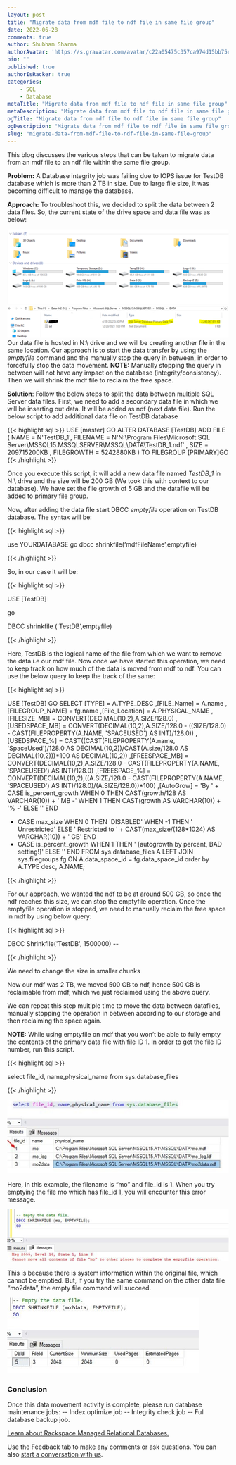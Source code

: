 ```yaml
---
layout: post
title: "Migrate data from mdf file to ndf file in same file group"
date: 2022-06-28
comments: true
author: Shubham Sharma
authorAvatar: 'https://s.gravatar.com/avatar/c22a05475c357ca974d15bb75e973082'
bio: ""
published: true
authorIsRacker: true
categories:
    - SQL
    - Database
metaTitle: "Migrate data from mdf file to ndf file in same file group"
metaDescription: "Migrate data from mdf file to ndf file in same file group"
ogTitle: "Migrate data from mdf file to ndf file in same file group"
ogDescription: "Migrate data from mdf file to ndf file in same file group"
slug: "migrate-data-from-mdf-file-to-ndf-file-in-same-file-group"
---
```



This blog discusses the various steps that can be taken to migrate data from an mdf file to an ndf file within the same file group.

<!--more-->


**Problem:** A Database integrity job was failing due to IOPS issue for TestDB database which is more than 2 TB in size. Due to large file size, it was becoming difficult to manage the database.

**Approach:** To troubleshoot this, we decided to split the data between 2 data files. So, the current state of the drive space and data file was as below:


<img src=Picture1.png title="" alt="">
<img src=Picture2.png title="" alt=""

Our data file is hosted in N:\ drive and we will be creating another file in the same location. Our approach is to start the data transfer by using the *emptyfile* command and the manually stop the query in between, in order to forcefully stop the data movement. 
**NOTE:** Manually stopping the query in between will not have any impact on the database (integrity/consistency). Then we will shrink the mdf file to reclaim the free space.

**Solution**: Follow the below steps to split the data between multiple SQL Server data files. 
First, we need to add a secondary data file in which we will be inserting out data. It will be added as ndf (next data file). Run the below script to add additional data file on TestDB database

{{< highlight sql >}} 
USE [master]
GO
ALTER DATABASE [TestDB] ADD FILE ( NAME = N'TestDB_1', FILENAME = 
N'N:\Program Files\Microsoft SQL Server\MSSQL15.MSSQLSERVER\MSSQL\DATA\TestDB_1.ndf' , 
SIZE = 209715200KB , FILEGROWTH = 5242880KB ) TO FILEGROUP [PRIMARY]GO 
{{< /highlight >}}


Once you execute this script, it will add a new data file named _TestDB_1_ in N:\ drive and the size will be 200 GB (We took this with context to our database). We have set the file growth of 5 GB and the datafile will be added to primary file group.
 
Now, after adding the data file start DBCC *emptyfile* operation on TestDB database. The syntax will be:


{{< highlight sql >}}

use YOURDATABASE
go
dbcc shrinkfile(‘mdfFileName’,emptyfile)

{{< /highlight >}}

So, in our case it will be:

{{< highlight sql >}}

USE [TestDB]

go

DBCC shrinkfile ('TestDB’,emptyfile)

{{< /highlight >}}

Here, TestDB is the logical name of the file from which we want to remove the data i.e our mdf file.
Now once we have started this operation, we need to keep track on how much of the data is moved from mdf to ndf. You can use the below query to keep the track of the same:


{{< highlight sql >}}

USE [TestDB]
GO
SELECT
[TYPE] = A.TYPE_DESC
,[FILE_Name] = A.name
,[FILEGROUP_NAME] = fg.name
,[File_Location] = A.PHYSICAL_NAME
,[FILESIZE_MB] = CONVERT(DECIMAL(10,2),A.SIZE/128.0)
,[USEDSPACE_MB] = CONVERT(DECIMAL(10,2),A.SIZE/128.0 - ((SIZE/128.0) - CAST(FILEPROPERTY(A.NAME, 'SPACEUSED') AS INT)/128.0))
,[USEDSPACE_%] = CAST((CAST(FILEPROPERTY(A.name, 'SpaceUsed')/128.0 AS DECIMAL(10,2))/CAST(A.size/128.0 AS DECIMAL(10,2)))*100 AS DECIMAL(10,2))
,[FREESPACE_MB] = CONVERT(DECIMAL(10,2),A.SIZE/128.0 - CAST(FILEPROPERTY(A.NAME, 'SPACEUSED') AS INT)/128.0)
,[FREESPACE_%] = CONVERT(DECIMAL(10,2),((A.SIZE/128.0 - CAST(FILEPROPERTY(A.NAME, 'SPACEUSED') AS INT)/128.0)/(A.SIZE/128.0))*100)
,[AutoGrow] = 'By ' + CASE is_percent_growth WHEN 0 THEN CAST(growth/128 AS VARCHAR(10)) + ' MB -'
WHEN 1 THEN CAST(growth AS VARCHAR(10)) + '% -' ELSE '' END
+ CASE max_size WHEN 0 THEN 'DISABLED' WHEN -1 THEN ' Unrestricted'
ELSE ' Restricted to ' + CAST(max_size/(128*1024) AS VARCHAR(10)) + ' GB' END
+ CASE is_percent_growth WHEN 1 THEN ' [autogrowth by percent, BAD setting!]' ELSE '' END
FROM sys.database_files A LEFT JOIN sys.filegroups fg ON A.data_space_id = fg.data_space_id
order by A.TYPE desc, A.NAME;

{{< /highlight >}}

For our approach, we wanted the ndf to be at around 500 GB, so once the ndf reaches this size, we can stop the emptyfile operation.
Once the emptyfile operation is stopped, we need to manually reclaim the free space in mdf by using below query:


{{< highlight sql >}}

DBCC Shrinkfile('TestDB', 1500000) --  


{{< /highlight >}}

We need to change the size in smaller chunks


Now our mdf was 2 TB, we moved 500 GB to ndf, hence 500 GB is reclaimable from mdf, which we just reclaimed using the above query.

We can repeat this step multiple time to move the data between datafiles, manually stopping the operation in between according to our storage and then reclaiming the space again.

**NOTE:** While using emptyfile on mdf that you won’t be able to fully empty the contents of the primary data file with file ID 1. In order to get the file ID number, run this script.

{{< highlight sql >}}

select file_id, name,physical_name from sys.database_files

{{< /highlight >}}

<img src=Picture3.png title="" alt="">

Here, in this example, the filename is “mo” and file_id is 1. When you try emptying the file mo which has file_id  1, you will encounter this error message.

<img src=Picture4.png title="" alt="">

This is because there is system information within the original file, which cannot be emptied. But, if you try the same command on the other data file “mo2data”, the empty file command will succeed.

<img src=Picture5.png title="" alt="">



### Conclusion

Once this data movement activity is complete, please run database maintenance jobs:
-- Index optimize job
-- Integrity check job
-- Full database backup job.



<a class="cta purple" id="cta" href="https://www.rackspace.com/data/managed-sql"> Learn about Rackspace Managed Relational Databases.</a>


Use the Feedback tab to make any comments or ask questions. You can also
[start a conversation with us](https://www.rackspace.com/contact).
